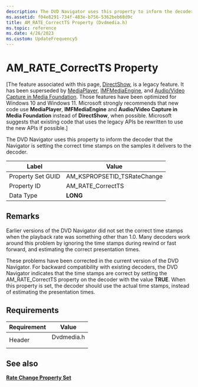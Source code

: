 ```yaml
---
description: The DVD Navigator uses this property to inform the decoder that the Navigator is setting the correct time stamps on the samples it delivers to the decoder.
ms.assetid: f04e8291-734f-483e-b756-5362beb68d9c
title: AM_RATE_CorrectTS Property (Dvdmedia.h)
ms.topic: reference
ms.date: 4/26/2023
ms.custom: UpdateFrequency5
---
```


# AM\_RATE\_CorrectTS Property

\[The feature associated with this page, [DirectShow](/windows/win32/directshow/directshow), is a legacy feature. It has been superseded by [MediaPlayer](/uwp/api/Windows.Media.Playback.MediaPlayer), [IMFMediaEngine](/windows/win32/api/mfmediaengine/nn-mfmediaengine-imfmediaengine), and [Audio/Video Capture in Media Foundation](windows/win32/medfound/audio-video-capture-in-media-foundation). Those features have been optimized for Windows 10 and Windows 11. Microsoft strongly recommends that new code use **MediaPlayer**, **IMFMediaEngine** and **Audio/Video Capture in Media Foundation** instead of **DirectShow**, when possible. Microsoft suggests that existing code that uses the legacy APIs be rewritten to use the new APIs if possible.\]

The DVD Navigator uses this property to inform the decoder that the Navigator is setting the correct time stamps on the samples it delivers to the decoder.



| Label | Value |
|-------------------|-------------------------------|
| Property Set GUID | AM\_KSPROPSETID\_TSRateChange |
| Property ID       | AM\_RATE\_CorrectTS           |
| Data Type         | **LONG**                      |



 

## Remarks

Earlier versions of the DVD Navigator did not set the correct time stamps when the playback rate was something other than 1.0. Many decoders work around this problem by ignoring the time stamps during rewind or fast forward, and estimating the correct presentation times.

These problems have been corrected in the current version of the DVD Navigator. For backward compatibility with existing decoders, the DVD Navigator indicates that the time stamps are correct by setting the AM\_RATE\_CorrectTS property on the decoder with the value **TRUE**. When this property is set, the decoder should use the actual time stamps, instead of estimating the presentation times.

## Requirements



| Requirement | Value |
|-------------------|---------------------------------------------------------------------------------------|
| Header<br/> | <dl> <dt>Dvdmedia.h</dt> </dl> |



## See also

<dl> <dt>

[**Rate Change Property Set**](rate-change-property-set.md)
</dt> </dl>

 

 




